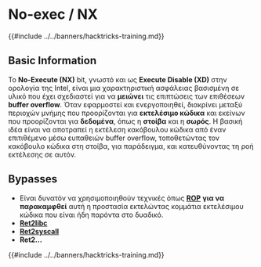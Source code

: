 # No-exec / NX

{{#include ../../banners/hacktricks-training.md}}

## Basic Information

Το **No-Execute (NX)** bit, γνωστό και ως **Execute Disable (XD)** στην ορολογία της Intel, είναι μια χαρακτηριστική ασφάλειας βασισμένη σε υλικό που έχει σχεδιαστεί για να **μειώνει** τις επιπτώσεις των επιθέσεων **buffer overflow**. Όταν εφαρμοστεί και ενεργοποιηθεί, διακρίνει μεταξύ περιοχών μνήμης που προορίζονται για **εκτελέσιμο κώδικα** και εκείνων που προορίζονται για **δεδομένα**, όπως η **στοίβα** και η **σωρός**. Η βασική ιδέα είναι να αποτραπεί η εκτέλεση κακόβουλου κώδικα από έναν επιτιθέμενο μέσω ευπαθειών buffer overflow, τοποθετώντας τον κακόβουλο κώδικα στη στοίβα, για παράδειγμα, και κατευθύνοντας τη ροή εκτέλεσης σε αυτόν.

## Bypasses

- Είναι δυνατόν να χρησιμοποιηθούν τεχνικές όπως [**ROP**](../rop-return-oriented-programing/) **για να παρακαμφθεί** αυτή η προστασία εκτελώντας κομμάτια εκτελέσιμου κώδικα που είναι ήδη παρόντα στο δυαδικό.
- [**Ret2libc**](../rop-return-oriented-programing/ret2lib/)
- [**Ret2syscall**](../rop-return-oriented-programing/rop-syscall-execv/)
- **Ret2...**

{{#include ../../banners/hacktricks-training.md}}
